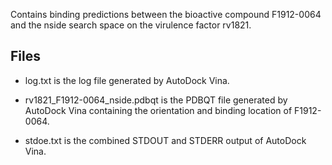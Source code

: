 Contains binding predictions between the bioactive compound F1912-0064 and the nside search space on the virulence factor rv1821.

## Files

- log.txt is the log file generated by AutoDock Vina.

- rv1821_F1912-0064_nside.pdbqt is the PDBQT file generated by AutoDock Vina containing the orientation and binding location of F1912-0064.

- stdoe.txt is the combined STDOUT and STDERR output of AutoDock Vina.

